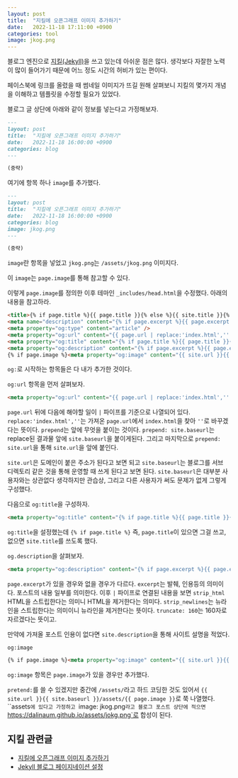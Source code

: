 ```yaml
---
layout: post
title:  "지킬에 오픈그래프 이미지 추가하기"
date:   2022-11-18 17:11:00 +0900
categories: tool
image: jkog.png
---
```


블로그 엔진으로 [지킬(Jekyll)](https://jekyllrb.com/)을 쓰고 있는데 아쉬운 점은 많다. 생각보다 자잘한 노력이 많이 들어가기 때문에 어느 정도 시간의 허비가 있는 편이다.

페이스북에 링크를 올렸을 때 썸네일 이미지가 뜨길 원해 살펴보니 지킬의 몇가지 개념을 이해하고 템플릿을 수정할 필요가 있었다.

블로그 글 상단에 아래와 같이 정보를 넣는다고 가정해보자.

```markdown
---
layout: post
title:  "지킬에 오픈그래프 이미지 추가하기"
date:   2022-11-18 16:00:00 +0900
categories: blog
---

(중략)
```

여기에 항목 하나 `image`를 추가했다.

```markdown
---
layout: post
title:  "지킬에 오픈그래프 이미지 추가하기"
date:   2022-11-18 16:00:00 +0900
categories: blog
image: jkog.png
---

(중략)
```

`image`란 항목을 넣었고 `jkog.png`는 `/assets/jkog.png` 이미지다.

이 `image`는 `page.image`를 통해 참고할 수 있다.

이렇게 `page.image`를 정의한 이후 테마인 `_includes/head.html`을 수정했다. 아래의 내용을 참고하라.

```html
<title>{% if page.title %}{{ page.title }}{% else %}{{ site.title }}{% endif %}</title>
<meta name="description" content="{% if page.excerpt %}{{ page.excerpt | strip_html | strip_newlines | truncate: 160 }}{% else %}{{ site.description }}{% endif %}">
<meta property="og:type" content="article" />
<meta property="og:url" content="{{ page.url | replace:'index.html','' | prepend: site.baseurl | prepend: site.url }}">
<meta property="og:title" content="{% if page.title %}{{ page.title }}{% else %}{{ site.title }}{% endif %}" />
<meta property="og:description" content="{% if page.excerpt %}{{ page.excerpt | strip_html | strip_newlines | truncate: 160 }}{% else %}{{ site.description }}{% endif %}" />
{% if page.image %}<meta property="og:image" content="{{ site.url }}{{ site.baseurl }}/assets/{{ page.image }}" />{% endif %}
```

`og:`로 시작하는 항목들은 다 내가 추가한 것이다.

`og:url` 항목을 먼저 살펴보자.

```html
<meta property="og:url" content="{{ page.url | replace:'index.html','' | prepend: site.baseurl | prepend: site.url }}">
```

`page.url` 뒤에 다음에 해야할 일이 `|` 파이프를 기준으로 나열되어 있다. `replace:'index.html',''`는 가져온 `page.url`에서 `index.html`을 찾아 `''`로 바꾸겠다는 뜻이다. `prepend`는 앞에 무엇을 붙이는 것이다. `prepend: site.baseurl`는 replace된 결과물 앞에 `site.baseurl`을 붙이게된다. 그리고 마지막으로 `prepend: site.url`을 통해 `site.url`을 앞에 붙인다.

`site.url`은 도메인이 붙은 주소가 된다고 보면 되고 `site.baseurl`는 블로그를 서브 디렉토리 같은 것을 통해 운영할 때 쓰게 된다고 보면 된다. `site.baseurl`은 대부분 사용자와는 상관없다 생각하지만 관습상, 그리고 다른 사용자가 써도 문제가 없게 그렇게 구성했다.

다음으로 `og:title`을 구성하자.

```html
<meta property="og:title" content="{% if page.title %}{{ page.title }}{% else %}{{ site.title }}{% endif %}" />
```

`og:title`을 설정했는데 `{% if page.title %}` 즉, `page.title`이 있으면 그걸 쓰고, 없으면 `site.title`를 쓰도록 했다.

`og.description`을 살펴보자.

```html
<meta property="og:description" content="{% if page.excerpt %}{{ page.excerpt | strip_html | strip_newlines | truncate: 160 }}{% else %}{{ site.description }}{% endif %}" />
```

`page.excerpt`가 있을 경우와 없을 경우가 다르다. `excerpt`는 발췌, 인용등의 의미이다. 포스트의 내용 일부를 의미한다. 이후 `|` 파이프로 연결된 내용을 보면 `strip_html` HTML을 스트립한다는 의미니 HTML을 제거한다는 의미다. `strip_newlines`는 뉴라인을 스트립한다는 의미이니 뉴라인을 제거한다는 뜻이다. `truncate: 160`는 160자로 자르겠다는 뜻이고.

만약에 가져올 포스트 인용이 없다면 `site.description`을 통해 사이트 설명을 적었다.

`og:image`

```html
{% if page.image %}<meta property="og:image" content="{{ site.url }}{{ site.baseurl }}/assets/{{ page.image }}" />{% endif %}
```

`og:image` 항목은 `page.image`가 있을 경우만 추가했다.

`pretend:`를 쓸 수 있겠지만 중간에 `/assets/`라고 하드 코딩한 것도 있어서 `{{ site.url }}{{ site.baseurl }}/assets/{{ page.image }}`로 쭉 나열했다. ``assets`에 있다고 가정하고 `image: jkog.png`라고 블로그 포스트 상단에 적으면 `https://dalinaum.github.io/assets/jokg.png`로 합성이 된다.

## 지킬 관련글
 * [지킬에 오픈그래프 이미지 추가하기](https://dalinaum.github.io/tool/2022/11/18/jekyll-og.html)
 * [Jekyll 블로그 페이지네이션 설정](https://dalinaum.github.io/tool/2021/02/11/jekyll-pagination.html)